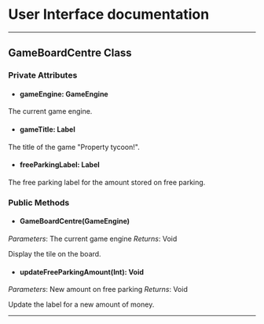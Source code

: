 # User Interface documentation
---

## GameBoardCentre Class

### Private Attributes 
- #### gameEngine: GameEngine
The current game engine.
- #### gameTitle: Label
The title of the game "Property tycoon!". 
- #### freeParkingLabel: Label
The free parking label for the amount stored on free parking.
### Public Methods 
- #### GameBoardCentre(GameEngine)
*Parameters*: The current game engine 
*Returns*: Void

Display the tile on the board.

- #### updateFreeParkingAmount(Int): Void
*Parameters*: New amount on free parking 
*Returns*: Void

Update the label for a new amount of money.

---